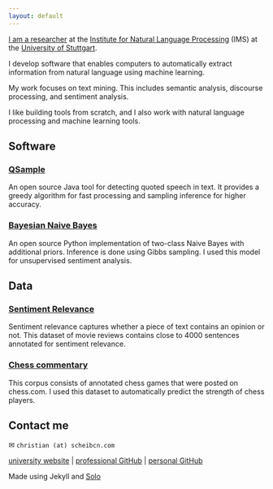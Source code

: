 ```yaml
---
layout: default
---
```


[I am a researcher](http://www.ims.uni-stuttgart.de/~scheibcn/) at the [Institute for Natural Language
Processing](http://www.ims.uni-stuttgart.de/) (IMS) at the [University
of Stuttgart](http://www.uni-stuttgart.de/).

I develop software that enables computers to automatically extract
information from natural language using machine learning.

My work focuses on text mining. This includes semantic analysis,
discourse processing, and sentiment analysis.

I like building tools from scratch, and I also work with natural
language processing and machine learning tools.


## Software 

### [QSample](http://github.com/christianscheible/qsample) 

An open source Java tool for detecting quoted speech in text. It
provides a greedy algorithm for fast processing and sampling inference
for higher accuracy.

### [Bayesian Naive Bayes](http://github.com/christianscheible/qsample) 

An open source Python implementation of two-class Naive Bayes with
additional priors. Inference is done using Gibbs sampling. I used this
model for unsupervised sentiment analysis.



## Data

### [Sentiment Relevance](http://www.ims.uni-stuttgart.de/data/sr)

Sentiment relevance captures whether a piece of text contains an opinion
or not. This dataset of movie reviews contains close to 4000 sentences
annotated for sentiment relevance.

### [Chess commentary](http://www.ims.uni-stuttgart.de/data/chess) 

This corpus consists of annotated chess games that were posted on
chess.com. I used this dataset to automatically predict the strength of
chess players.



## Contact me

✉ `christian (at) scheibcn.com`

[university website](http://www.ims.uni-stuttgart.de/~scheibcn/) |
[professional GitHub](http://github.com/christianscheible) |
[personal GitHub](http://github.com/imbadatgit)


Made using Jekyll and [Solo](http://chibicode.github.io/solo)


